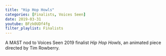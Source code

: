 ```yaml
---
title: "Hip Hop Howls"
categories: [Finalists, Voices Seen]
date: 2019-03-31
youtube: BFzk0UDf4fg
filter_playlist: Finalists
---
```


A MAST nod to Voices Seen 2019 finalist _Hip Hop Howls_, an animated piece directed by Tim Rowberry.